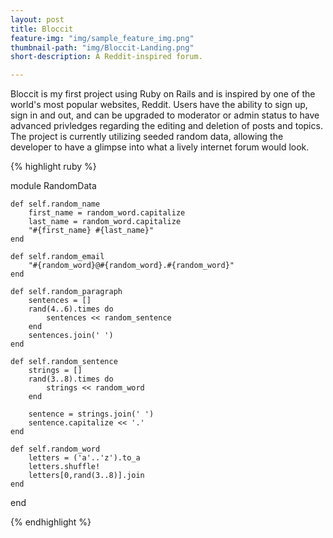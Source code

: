 ```yaml
---
layout: post
title: Bloccit
feature-img: "img/sample_feature_img.png"
thumbnail-path: "img/Bloccit-Landing.png"
short-description: A Reddit-inspired forum.

---
```

Bloccit is my first project using Ruby on Rails and is inspired by one of the world's most popular websites, Reddit. Users have the ability to sign up, sign in and out, and can be upgraded to moderator or admin status to have advanced privledges regarding the editing and deletion of posts and topics. The project is currently utilizing seeded random data, allowing the developer to have a glimpse into what a lively internet forum would look.

{% highlight ruby %}

module RandomData
    
    def self.random_name
        first_name = random_word.capitalize
        last_name = random_word.capitalize
        "#{first_name} #{last_name}"
    end
    
    def self.random_email
        "#{random_word}@#{random_word}.#{random_word}"
    end
    
    def self.random_paragraph
        sentences = []
        rand(4..6).times do
            sentences << random_sentence
        end
        sentences.join(' ')
    end
    
    def self.random_sentence
        strings = []
        rand(3..8).times do
            strings << random_word
        end
        
        sentence = strings.join(' ')
        sentence.capitalize << '.'
    end
    
    def self.random_word
        letters = ('a'..'z').to_a
        letters.shuffle!
        letters[0,rand(3..8)].join
    end
    
end

{% endhighlight %}

